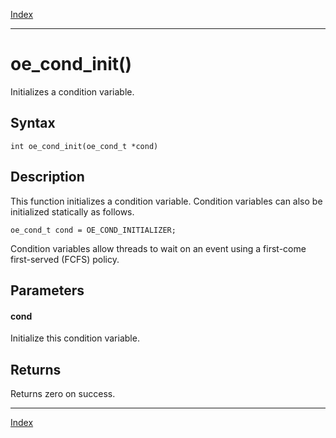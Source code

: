 [Index](index.md)

---
# oe_cond_init()

Initializes a condition variable.

## Syntax

    int oe_cond_init(oe_cond_t *cond)
## Description 

This function initializes a condition variable. Condition variables can also be initialized statically as follows.

```
oe_cond_t cond = OE_COND_INITIALIZER;
```



Condition variables allow threads to wait on an event using a first-come first-served (FCFS) policy.



## Parameters

#### cond

Initialize this condition variable.

## Returns

Returns zero on success.

---
[Index](index.md)

